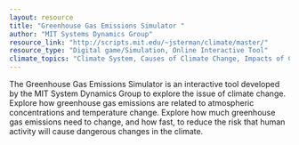 ```yaml
---
layout: resource
title: "Greenhouse Gas Emissions Simulator "
author: "MIT Systems Dynamics Group"
resource_link: "http://scripts.mit.edu/~jsterman/climate/master/"
resource_type: "Digital game/Simulation, Online Interactive Tool"
climate_topics: "Climate System, Causes of Climate Change, Impacts of Climate Change"
---
```


The Greenhouse Gas Emissions Simulator is an interactive tool developed by the MIT System Dynamics Group to explore the issue of climate change. Explore how greenhouse gas emissions are related to atmospheric concentrations and temperature change. Explore how much greenhouse gas emissions need to change, and how fast, to reduce the risk that human activity will cause dangerous changes in the climate.
